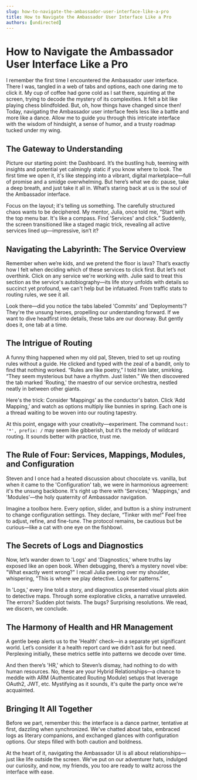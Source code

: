 ```yaml
---
slug: how-to-navigate-the-ambassador-user-interface-like-a-pro
title: How to Navigate the Ambassador User Interface Like a Pro
authors: [undirected]
---
```



# How to Navigate the Ambassador User Interface Like a Pro

I remember the first time I encountered the Ambassador user interface. There I was, tangled in a web of tabs and options, each one daring me to click it. My cup of coffee had gone cold as I sat there, squinting at the screen, trying to decode the mystery of its complexities. It felt a bit like playing chess blindfolded. But, oh, how things have changed since then! Today, navigating the Ambassador user interface feels less like a battle and more like a dance. Allow me to guide you through this intricate interface with the wisdom of hindsight, a sense of humor, and a trusty roadmap tucked under my wing.

## The Gateway to Understanding

Picture our starting point: the Dashboard. It’s the bustling hub, teeming with insights and potential yet calmingly static if you know where to look. The first time we open it, it's like stepping into a vibrant, digital marketplace—full of promise and a smidge overwhelming. But here’s what we do: pause, take a deep breath, and just take it all in. What’s staring back at us is the soul of the Ambassador interface.

Focus on the layout; it's telling us something. The carefully structured chaos wants to be deciphered. My mentor, Julia, once told me, “Start with the top menu bar. It's like a compass. Find 'Services' and click.” Suddenly, the screen transitioned like a staged magic trick, revealing all active services lined up—impressive, isn’t it?

## Navigating the Labyrinth: The Service Overview

Remember when we’re kids, and we pretend the floor is lava? That’s exactly how I felt when deciding which of these services to click first. But let’s not overthink. Click on any service we're working with. Julie said to treat this section as the service's autobiography—its life story unfolds with details so succinct yet profound, we can't help but be infatuated. From traffic stats to routing rules, we see it all.

Look there—did you notice the tabs labeled 'Commits' and 'Deployments'? They're the unsung heroes, propelling our understanding forward. If we want to dive headfirst into details, these tabs are our doorway. But gently does it, one tab at a time. 

## The Intrigue of Routing

A funny thing happened when my old pal, Steven, tried to set up routing rules without a guide. He clicked and typed with the zeal of a bandit, only to find that nothing worked. “Rules are like poetry,” I told him later, smirking. “They seem mysterious but have a rhythm. Just listen.” We then discovered the tab marked 'Routing,' the maestro of our service orchestra, nestled neatly in between other giants. 

Here's the trick: Consider ‘Mappings’ as the conductor's baton. Click ‘Add Mapping,’ and watch as options multiply like bunnies in spring. Each one is a thread waiting to be woven into our routing tapestry. 

At this point, engage with your creativity—experiment. The command `host: '*', prefix: /` may seem like gibberish, but it’s the melody of wildcard routing. It sounds better with practice, trust me.

## The Rule of Four: Services, Mappings, Modules, and Configuration

Steven and I once had a heated discussion about chocolate vs. vanilla, but when it came to the 'Configuration' tab, we were in harmonious agreement: it's the unsung backbone. It's right up there with 'Services,' 'Mappings,' and 'Modules'—the holy quaternity of Ambassador navigation.

Imagine a toolbox here. Every option, slider, and button is a shiny instrument to change configuration settings. They declare, “Tinker with me!” Feel free to adjust, refine, and fine-tune. The protocol remains, be cautious but be curious—like a cat with one eye on the fishbowl.

## The Secrets of Logs and Diagnostics

Now, let’s wander down to 'Logs' and 'Diagnostics,' where truths lay exposed like an open book. When debugging, there’s a mystery novel vibe: "What exactly went wrong?" I recall Julia peering over my shoulder, whispering, "This is where we play detective. Look for patterns.”

In 'Logs,' every line told a story, and diagnostics presented visual plots akin to detective maps. Through some explorative clicks, a narrative unraveled. The errors? Sudden plot twists. The bugs? Surprising resolutions. We read, we discern, we conclude.

## The Harmony of Health and HR Management

A gentle beep alerts us to the 'Health' check—in a separate yet significant world. Let’s consider it a health report card we didn’t ask for but need. Perplexing initially, these metrics settle into patterns we decode over time.

And then there’s 'HR,' which to Steven’s dismay, had nothing to do with human resources. No, these are your Hybrid Relationships—a chance to meddle with ARM (Authenticated Routing Module) setups that leverage OAuth2, JWT, etc. Mystifying as it sounds, it's quite the party once we're acquainted.

## Bringing It All Together

Before we part, remember this: the interface is a dance partner, tentative at first, dazzling when synchronized. We've chatted about tabs, embraced logs as literary companions, and exchanged glances with configuration options. Our steps filled with both caution and boldness.

At the heart of it, navigating the Ambassador UI is all about relationships—just like life outside the screen. We've put on our adventurer hats, indulged our curiosity, and now, my friends, you too are ready to waltz across the interface with ease.